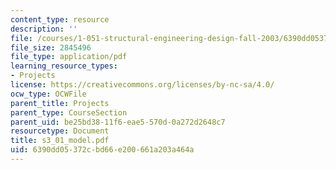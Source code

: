 ```yaml
---
content_type: resource
description: ''
file: /courses/1-051-structural-engineering-design-fall-2003/6390dd05372cbd66e200661a203a464a_s3_01_model.pdf
file_size: 2845496
file_type: application/pdf
learning_resource_types:
- Projects
license: https://creativecommons.org/licenses/by-nc-sa/4.0/
ocw_type: OCWFile
parent_title: Projects
parent_type: CourseSection
parent_uid: be25bd38-11f6-eae5-570d-0a272d2648c7
resourcetype: Document
title: s3_01_model.pdf
uid: 6390dd05-372c-bd66-e200-661a203a464a
---
```

